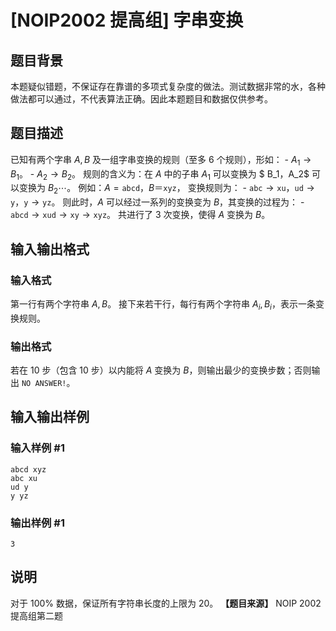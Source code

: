 # [NOIP2002 提高组] 字串变换

## 题目背景

本题疑似错题，不保证存在靠谱的多项式复杂度的做法。测试数据非常的水，各种做法都可以通过，不代表算法正确。因此本题题目和数据仅供参考。

## 题目描述

已知有两个字串 $A,B$ 及一组字串变换的规则（至多 $6$ 个规则），形如： \- $A_1\to B_1$。 \- $A_2\to B_2$。
规则的含义为：在 $A$ 中的子串 $A_1$ 可以变换为 $ B_1$，$A_2$ 可以变换为 $B_2\cdots$。
例如：$A=\texttt{abcd}$，$B＝\texttt{xyz}$， 变换规则为： \-
$\texttt{abc}\rightarrow\texttt{xu}$，$\texttt{ud}\rightarrow\texttt{y}$，$\texttt{y}\rightarrow\texttt{yz}$。
则此时，$A$ 可以经过一系列的变换变为 $B$，其变换的过程为： \-
$\texttt{abcd}\rightarrow\texttt{xud}\rightarrow\texttt{xy}\rightarrow\texttt{xyz}$。
共进行了 $3$ 次变换，使得 $A$ 变换为 $B$。

## 输入输出格式

### 输入格式

  

第一行有两个字符串 $A,B$。 接下来若干行，每行有两个字符串 $A_i,B_i$，表示一条变换规则。

### 输出格式

  

若在 $10$ 步（包含 $10$ 步）以内能将 $A$ 变换为 $B$，则输出最少的变换步数；否则输出 `NO ANSWER!`。

## 输入输出样例

### 输入样例 #1

    
    
    abcd xyz
    abc xu
    ud y
    y yz
    

### 输出样例 #1

    
    
    3
    

## 说明

对于 $100\%$ 数据，保证所有字符串长度的上限为 $20$。 **【题目来源】** NOIP 2002 提高组第二题

